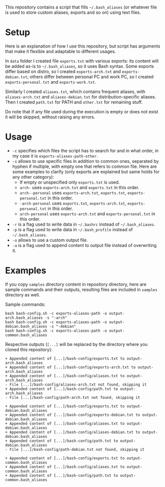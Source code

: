This repository contains a script that fills `~/.bash_aliases` (or whatever file is used to store custom aliases, exports and so on) using text files.

# Setup #
Here is an explanation of how I use this repository, but script has arguments that make it flexible and adaptable to different usages.

In `data` folder I created file `exports.txt` with various exports: its content will be added as-is to `~/.bash_aliases`, so it uses Bash syntax. Some exports differ based on distro, so I created `exports-arch.txt` and `exports-debian.txt`; others differ between personal PC and work PC, so I created `exports-personal.txt` and `exports-work.txt`.

Similarly I created `aliases.txt`, which contains frequent aliases, with `aliases-arch.txt` and `aliases-debian.txt` for distribution-specific aliases. Then I created `path.txt` for PATH and `other.txt` for remaining stuff.

Do note that if any file used during the execution is empty or does not exist it will be skipped, without raising any errors.

# Usage #
- `-c` specifies which files the script has to search for and in what order, in my case it is `exports-aliases-path-other`.
- `-s` allows to use specific files in addition to common ones, separated by hyphen if multiple, with empty one that refers to common file. Here are some examples to clarify (only exports are explained but same holds for any other category):
    - If empty or unspecified only `exports.txt` is used.
    - `arch-` uses `exports-arch.txt` and `exports.txt` in this order.
    - `arch--personal` uses `exports-arch.txt`, `exports.txt`, `exports-personal.txt` in this order.
    - `-arch-personal` uses `exports.txt`, `exports-arch.txt`, `exports-personal.txt` in this order.
    - `arch-personal` uses `exports-arch.txt` and `exports-personal.txt` in this order.
- `-r` is a flag used to write data in `~/.bashrc` instead of `~/.bash_aliases`.
- `-p` is a flag used to write data in `~/.bash_profile` instead of `~/.bash_aliases`.
- `-o` allows to use a custom output file.
- `-a` is a flag used to append content to output file instead of overwriting it.

# Examples #
If you copy `samples` directory content in repository directory, here are sample commands and their outputs, resulting files are included in `samples` directory as well.

Sample commands:
```
bash bash-config.sh -c exports-aliases-path -o output-arch.bash_aliases -s "-arch"
bash bash-config.sh -c exports-aliases-path -o output-debian.bash_aliases -s "-debian"
bash bash-config.sh -c exports-aliases-path -o output-common.bash_aliases
```
Respective outputs (`[...]` will be replaced by the directory where you cloned this repository):
```
+ Appended content of [...]/bash-config/exports.txt to output-arch.bash_aliases
+ Appended content of [...]/bash-config/exports-arch.txt to output-arch.bash_aliases
+ Appended content of [...]/bash-config/aliases.txt to output-arch.bash_aliases
- File [...]/bash-config/aliases-arch.txt not found, skipping it
+ Appended content of [...]/bash-config/path.txt to output-arch.bash_aliases
- File [...]/bash-config/path-arch.txt not found, skipping it

+ Appended content of [...]/bash-config/exports.txt to output-debian.bash_aliases
+ Appended content of [...]/bash-config/exports-debian.txt to output-debian.bash_aliases
+ Appended content of [...]/bash-config/aliases.txt to output-debian.bash_aliases
+ Appended content of [...]/bash-config/aliases-debian.txt to output-debian.bash_aliases
+ Appended content of [...]/bash-config/path.txt to output-debian.bash_aliases
- File [...]/bash-config/path-debian.txt not found, skipping it

+ Appended content of [...]/bash-config/exports.txt to output-common.bash_aliases
+ Appended content of [...]/bash-config/aliases.txt to output-common.bash_aliases
+ Appended content of [...]/bash-config/path.txt to output-common.bash_aliases
```
